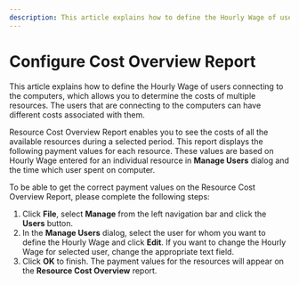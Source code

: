 ```yaml
---
description: This article explains how to define the Hourly Wage of users connecting to the computers.
---
```


# Configure Cost Overview Report

This article explains how to define the Hourly Wage of users connecting to the computers, which allows you to determine the costs of multiple resources. The users that are connecting to the computers can have different costs associated with them.

Resource Cost Overview Report enables you to see the costs of all the available resources during a selected period. This report displays the following payment values for each resource. These values are based on Hourly Wage entered for an individual resource in **Manage Users** dialog and the time which user spent on computer.

To be able to get the correct payment values on the Resource Cost Overview Report, please complete the following steps:

1. Click **File**, select **Manage** from the left navigation bar and click the **Users** button.
2. In the **Manage Users** dialog, select the user for whom you want to define the Hourly Wage and click **Edit**. If you want to change the Hourly Wage for selected user, change the appropriate text field.
3. Click **OK** to finish. The payment values for the resources will appear on the **Resource Cost Overview** report.

